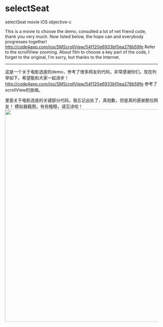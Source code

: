 # selectSeat
selectSeat movie iOS objective-c

  This is a movie to choose the demo, consulted a lot of net friend code, thank you very much.
Now listed below, the hope can and everybody progresses together!
  http://code4app.com/ios/SMScrollView/54f120e6933bf0ea278b59fe Refer to the scrollView zooming.
  About film to choose a key part of the code, I forget to the original, I'm sorry, but thanks to the Internet.
_________________________________________________
  这是一个关于电影选座的demo，参考了很多网友的代码，非常感谢你们。现在列举如下，希望能和大家一起进步！
http://code4app.com/ios/SMScrollView/54f120e6933bf0ea278b59fe 参考了scrollView的放缩。

  里面关于电影选座的关键部分代码，我忘记出处了，真抱歉，但是真的感谢那位网友！
  模拟器截图，有些粗糙，请见谅哈！
<br>
<img height="700" src="https://github.com/mrhyh/selectSeat/blob/master/movieSeatSelect.gif" />
<br>


